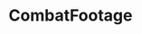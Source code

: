 ---
title: CombatFootage
crosslinks:
- syriancivilwar
- MilitaryGfys
- AskHistorians
- Warplanesnuffporn
- MilitaryPorn
- watchpeopledie
- The_Donald
- ShitAmericansSay
- 88mm
- Military
- WarCollege
- IAmA
- WTF
- DestroyedTanks
- Philippines
- Warthunder
- Terrorist_PKK
- UkrainianConflict
- DankestNasheeds
- livven
---